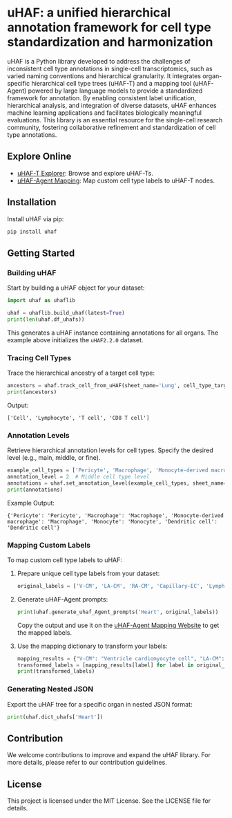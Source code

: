 # uHAF: a unified hierarchical annotation framework for cell type standardization and harmonization

uHAF is a Python library developed to address the challenges of inconsistent cell type annotations in single-cell transcriptomics, such as varied naming conventions and hierarchical granularity. It integrates organ-specific hierarchical cell type trees (uHAF-T) and a mapping tool (uHAF-Agent) powered by large language models to provide a standardized framework for annotation. By enabling consistent label unification, hierarchical analysis, and integration of diverse datasets, uHAF enhances machine learning applications and facilitates biologically meaningful evaluations. This library is an essential resource for the single-cell research community, fostering collaborative refinement and standardization of cell type annotations.

## Explore Online

- [uHAF-T Explorer](https://uhaf.unifiedcellatlas.org): Browse and explore uHAF-Ts.
- [uHAF-Agent Mapping](https://uhaf.unifiedcellatlas.org/#/uHAFMapping): Map custom cell type labels to uHAF-T nodes.

## Installation

Install uHAF via pip:

```bash
pip install uhaf
```

## Getting Started

### Building uHAF

Start by building a uHAF object for your dataset:

```python
import uhaf as uhaflib

uhaf = uhaflib.build_uhaf(latest=True)
print(len(uhaf.df_uhafs))
```

This generates a uHAF instance containing annotations for all organs. The example above initializes the `uHAF2.2.0` dataset.

### Tracing Cell Types

Trace the hierarchical ancestry of a target cell type:

```python
ancestors = uhaf.track_cell_from_uHAF(sheet_name='Lung', cell_type_target='CD8 T cell')
print(ancestors)
```

Output:

```
['Cell', 'Lymphocyte', 'T cell', 'CD8 T cell']
```

### Annotation Levels

Retrieve hierarchical annotation levels for cell types. Specify the desired level (e.g., main, middle, or fine).

```python
example_cell_types = ['Pericyte', 'Macrophage', 'Monocyte-derived macrophage', 'Monocyte', 'Dendritic cell']
annotation_level = 2  # Middle cell type level
annotations = uhaf.set_annotation_level(example_cell_types, sheet_name='Heart', annotation_level=annotation_level)
print(annotations)
```

Example Output:

```
{'Pericyte': 'Pericyte', 'Macrophage': 'Macrophage', 'Monocyte-derived macrophage': 'Macrophage', 'Monocyte': 'Monocyte', 'Dendritic cell': 'Dendritic cell'}
```

### Mapping Custom Labels

To map custom cell type labels to uHAF:

1. Prepare unique cell type labels from your dataset:

   ```python
   original_labels = ['V-CM', 'LA-CM', 'RA-CM', 'Capillary-EC', 'Lymphatic-EC']
   ```

2. Generate uHAF-Agent prompts:

   ```python
   print(uhaf.generate_uhaf_Agent_prompts('Heart', original_labels))
   ```

   Copy the output and use it on the [uHAF-Agent Mapping Website](https://uhaf.unifiedcellatlas.org/#/uHAFMapping) to get the mapped labels.

3. Use the mapping dictionary to transform your labels:

   ```python
   mapping_results = {"V-CM": "Ventricle cardiomyocyte cell", "LA-CM": "Atrial cardiomyocyte cell"}
   transformed_labels = [mapping_results[label] for label in original_labels]
   print(transformed_labels)
   ```

### Generating Nested JSON

Export the uHAF tree for a specific organ in nested JSON format:

```python
print(uhaf.dict_uhafs['Heart'])
```

## Contribution

We welcome contributions to improve and expand the uHAF library. For more details, please refer to our contribution guidelines.

## License

This project is licensed under the MIT License. See the LICENSE file for details.
